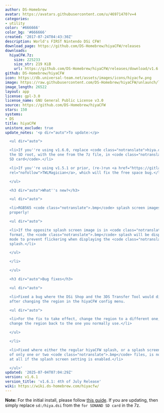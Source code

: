 ```yaml
---
author: DS-Homebrew
avatar: https://avatars.githubusercontent.com/u/46971470?v=4
categories:
- utility
color: '#666666'
color_bg: '#666666'
created: '2017-07-24T04:43:30Z'
description: World's FIRST Nintendo DSi CFW!
download_page: https://github.com/DS-Homebrew/hiyaCFW/releases
downloads:
  hiyaCFW.7z:
    size: 225233
    size_str: 219 KiB
    url: https://github.com/DS-Homebrew/hiyaCFW/releases/download/v1.6.1/hiyaCFW.7z
github: DS-Homebrew/hiyaCFW
icon: https://db.universal-team.net/assets/images/icons/hiyacfw.png
image: https://raw.githubusercontent.com/DS-Homebrew/hiyaCFW/unlaunch/logo/logo.png
image_length: 26522
layout: app
license: gpl-3.0
license_name: GNU General Public License v3.0
source: https://github.com/DS-Homebrew/hiyaCFW
stars: 150
systems:
- DS
title: hiyaCFW
unistore_exclude: true
update_notes: '<p dir="auto">To update:</p>

  <ul dir="auto">

  <li>If you''re using v1.6.0, replace <code class="notranslate">hiya.dsi</code> on
  the SD root, with the one from the 7z file, in <code class="notranslate">for SDNAND
  SD card</code>.</li>

  <li>If you''re using v1.5.1 or prior, (re-)run <a href="https://gitlab.com/R-YaTian/twlmagician/-/releases"
  rel="nofollow">TWLMagician</a>, which will fix the free space bug.</li>

  </ul>

  <h3 dir="auto">What''s new?</h3>

  <ul dir="auto">

  <li>RGB565 <code class="notranslate">.bmp</code> splash screen images will now display
  properly!

  <ul dir="auto">

  <li>If the opposite splash screen image is in <code class="notranslate">.gif</code>
  format, the <code class="notranslate">.bmp</code> splash will be displayed in RGB555
  mode to prevent flickering when displaying the <code class="notranslate">.gif</code>
  splash.</li>

  </ul>

  </li>

  </ul>

  <h3 dir="auto">Bug fixes</h3>

  <ul dir="auto">

  <li>Fixed a bug where the DSi Shop and the 3DS Transfer Tool would display an error
  after changing the region in the hiyaCFW config menu.

  <ul dir="auto">

  <li>For the fix to take effect, change the region to a different one, save, and
  change the region back to the one you normally use.</li>

  </ul>

  </li>

  <li>Fixed where either the regular hiyaCFW splash, or a splash screen consisting
  of only one or two <code class="notranslate">.bmp</code> files, is not displayed
  at all if the splash screen setting is enabled.</li>

  </ul>'
updated: '2025-07-04T07:04:29Z'
version: v1.6.1
version_title: 'v1.6.1: 4th of July Release'
wiki: https://wiki.ds-homebrew.com/hiyacfw/
---
```

**Note:** For the initial install, please follow [this guide](https://wiki.ds-homebrew.com/hiyacfw/installing). If you are updating, then simply replace `sd:/hiya.dsi` from the `for SDNAND SD card` in the 7z.